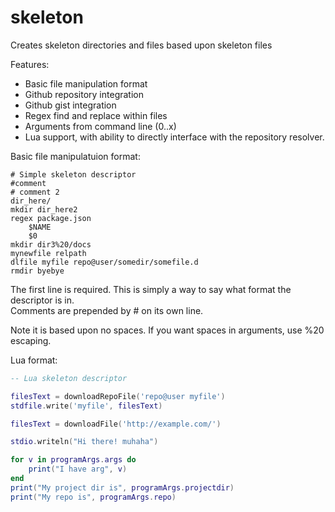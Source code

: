 skeleton
========

Creates skeleton directories and files based upon skeleton files

Features:
* Basic file manipulation format
* Github repository integration
* Github gist integration
* Regex find and replace within files
* Arguments from command line ($0..$x)
* Lua support, with ability to directly interface with the repository resolver.

Basic file manipulatuion format:

```
# Simple skeleton descriptor
#comment
# comment 2
dir_here/
mkdir dir_here2
regex package.json
    $NAME
    $0
mkdir dir3%20/docs
mynewfile relpath
dlfile myfile repo@user/somedir/somefile.d
rmdir byebye
```
The first line is required. This is simply a way to say what format the descriptor is in.<br/>
Comments are prepended by # on its own line.

Note it is based upon no spaces. If you want spaces in arguments, use %20 escaping.

Lua format:

```lua
-- Lua skeleton descriptor

filesText = downloadRepoFile('repo@user myfile')
stdfile.write('myfile', filesText)

filesText = downloadFile('http://example.com/')

stdio.writeln("Hi there! muhaha")

for v in programArgs.args do
    print("I have arg", v)
end
print("My project dir is", programArgs.projectdir)
print("My repo is", programArgs.repo)
```
